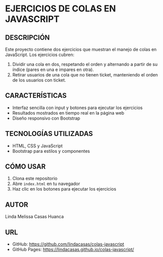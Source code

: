 # EJERCICIOS DE COLAS EN JAVASCRIPT

## DESCRIPCIÓN
Este proyecto contiene dos ejercicios que muestran el manejo de colas en JavaScript. Los ejercicios cubren:

1. Dividir una cola en dos, respetando el orden y alternando a partir de su índice (pares en una e impares en otra).
2. Retirar usuarios de una cola que no tienen ticket, manteniendo el orden de los usuarios con ticket.

## CARACTERÍSTICAS
- Interfaz sencilla con input y botones para ejecutar los ejercicios
- Resultados mostrados en tiempo real en la página web
- Diseño responsivo con Bootstrap

## TECNOLOGÍAS UTILIZADAS
- HTML, CSS y JavaScript
- Bootstrap para estilos y componentes

## CÓMO USAR
1. Clona este repositorio
2. Abre `index.html` en tu navegador
3. Haz clic en los botones para ejecutar los ejercicios

## AUTOR
Linda Melissa Casas Huanca

## URL
- GitHub: https://github.com/lindacasas/colas-javascript
- GitHub Pages: https://lindacasas.github.io/colas-javascript/